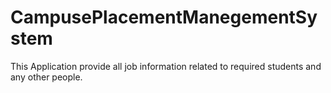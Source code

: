 # CampusePlacementManegementSystem
This Application provide all job information related to required students and any other people.
